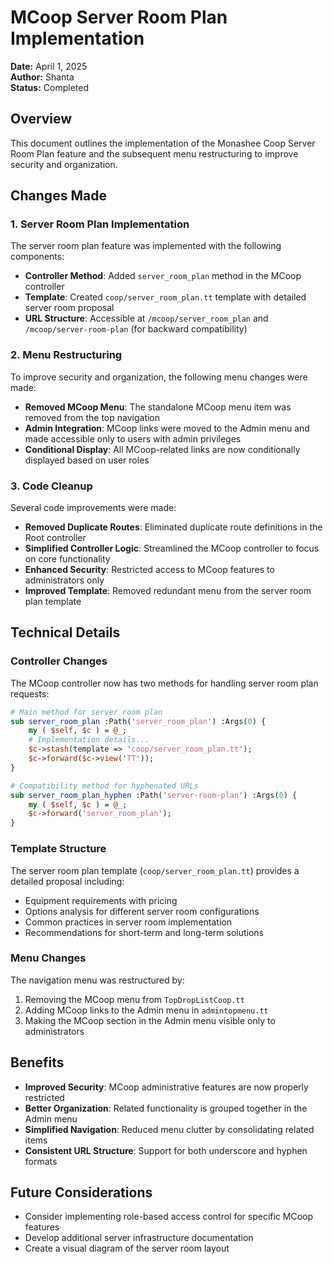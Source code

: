 # MCoop Server Room Plan Implementation

**Date:** April 1, 2025  
**Author:** Shanta  
**Status:** Completed

## Overview

This document outlines the implementation of the Monashee Coop Server Room Plan feature and the subsequent menu restructuring to improve security and organization.

## Changes Made

### 1. Server Room Plan Implementation

The server room plan feature was implemented with the following components:

- **Controller Method**: Added `server_room_plan` method in the MCoop controller
- **Template**: Created `coop/server_room_plan.tt` template with detailed server room proposal
- **URL Structure**: Accessible at `/mcoop/server_room_plan` and `/mcoop/server-room-plan` (for backward compatibility)

### 2. Menu Restructuring

To improve security and organization, the following menu changes were made:

- **Removed MCoop Menu**: The standalone MCoop menu item was removed from the top navigation
- **Admin Integration**: MCoop links were moved to the Admin menu and made accessible only to users with admin privileges
- **Conditional Display**: All MCoop-related links are now conditionally displayed based on user roles

### 3. Code Cleanup

Several code improvements were made:

- **Removed Duplicate Routes**: Eliminated duplicate route definitions in the Root controller
- **Simplified Controller Logic**: Streamlined the MCoop controller to focus on core functionality
- **Enhanced Security**: Restricted access to MCoop features to administrators only
- **Improved Template**: Removed redundant menu from the server room plan template

## Technical Details

### Controller Changes

The MCoop controller now has two methods for handling server room plan requests:

```perl
# Main method for server room plan
sub server_room_plan :Path('server_room_plan') :Args(0) {
    my ( $self, $c ) = @_;
    # Implementation details...
    $c->stash(template => 'coop/server_room_plan.tt');
    $c->forward($c->view('TT'));
}

# Compatibility method for hyphenated URLs
sub server_room_plan_hyphen :Path('server-room-plan') :Args(0) {
    my ( $self, $c ) = @_;
    $c->forward('server_room_plan');
}
```

### Template Structure

The server room plan template (`coop/server_room_plan.tt`) provides a detailed proposal including:

- Equipment requirements with pricing
- Options analysis for different server room configurations
- Common practices in server room implementation
- Recommendations for short-term and long-term solutions

### Menu Changes

The navigation menu was restructured by:

1. Removing the MCoop menu from `TopDropListCoop.tt`
2. Adding MCoop links to the Admin menu in `admintopmenu.tt`
3. Making the MCoop section in the Admin menu visible only to administrators

## Benefits

- **Improved Security**: MCoop administrative features are now properly restricted
- **Better Organization**: Related functionality is grouped together in the Admin menu
- **Simplified Navigation**: Reduced menu clutter by consolidating related items
- **Consistent URL Structure**: Support for both underscore and hyphen formats

## Future Considerations

- Consider implementing role-based access control for specific MCoop features
- Develop additional server infrastructure documentation
- Create a visual diagram of the server room layout